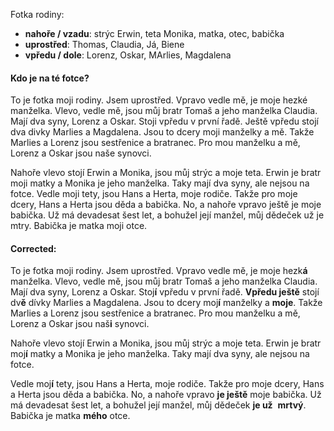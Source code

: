 
Fotka rodiny:
- **nahoře / vzadu**: strýc Erwin, teta Monika, matka, otec, babička
- **uprostřed**: Thomas, Claudia, Já, Biene
- **vpředu / dole**: Lorenz, Oskar, MArlies, Magdalena


#### Kdo je na té fotce?

To je fotka moji rodiny. Jsem uprostřed. Vpravo vedle mě, je moje hezké manželka. Vlevo, vedle mě, jsou můj bratr Tomaš a jeho manželka Claudia. Mají dva syny, Lorenz a Oskar. Stoji vpředu v první řadě. Ještě vpředu stojí dva divky Marlies a Magdalena. Jsou to dcery moji manželky a mě. Takže Marlies a Lorenz jsou sestřenice a bratranec. Pro mou manželku a mě, Lorenz a Oskar jsou naše synovci.

Nahoře vlevo stojí Erwin a Monika, jsou můj strýc a moje teta. Erwin je bratr moji matky a Monika je jeho manželka. Taky mají dva syny, ale nejsou na fotce. 
Vedle moji tety, jsou Hans a Herta, moje rodiče. Takže pro moje dcery, Hans a Herta jsou děda a babička. No, a nahoře vpravo ještě je moje babička. Už má devadesat šest let, a bohužel její manžel, můj dědeček už je mtry. Babička je matka moji otce.

#### Corrected:

To je fotka moji rodiny. Jsem uprostřed. Vpravo vedle mě, je moje hezk**á** manželka. Vlevo, vedle mě, jsou můj bratr Tomaš a jeho manželka Claudia. Mají dva syny, Lorenz a Oskar. Stoj**í** vpředu v první řadě. **Vpředu ještě** stojí dv**ě** dívky Marlies a Magdalena. Jsou to dcery moj**í** manželky a **moje**. Takže Marlies a Lorenz jsou sestřenice a bratranec. Pro mou manželku a mě, Lorenz a Oskar jsou naš**i** synovci.

Nahoře vlevo stojí Erwin a Monika, jsou můj strýc a moje teta. Erwin je bratr moj**í** matky a Monika je jeho manželka. Taky mají dva syny, ale nejsou na fotce. 

Vedle moj**í** tety, jsou Hans a Herta, moje rodiče. Takže pro moje dcery, Hans a Herta jsou děda a babička. No, a nahoře vpravo **je ještě** moje babička. Už má devadesat šest let, a bohužel její manžel, můj dědeček **je už**  **mrtvý**. Babička je matka **mého** otce.